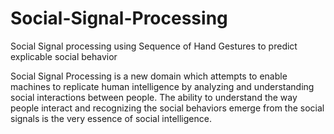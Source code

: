 # Social-Signal-Processing
Social Signal processing using Sequence of Hand Gestures to predict explicable social behavior

Social Signal Processing is a new domain which attempts to enable machines to replicate human intelligence by analyzing and understanding social interactions between people. The ability to understand the way people interact and recognizing the social behaviors emerge from the social signals is the very essence of social intelligence.  

